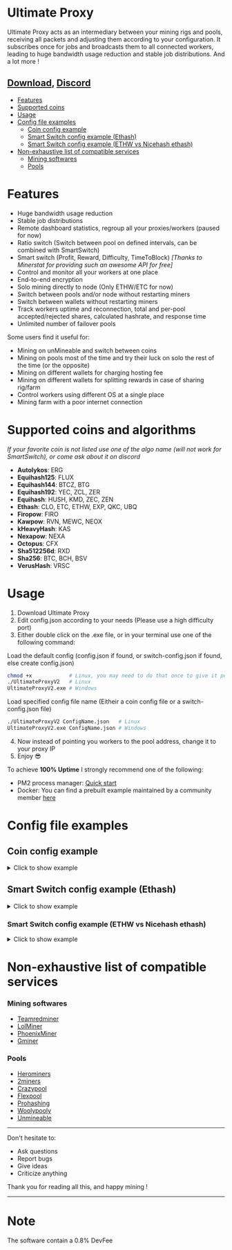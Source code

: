# Ultimate Proxy

Ultimate Proxy acts as an intermediary between your mining rigs and pools, receiving all packets and adjusting them according to your configuration. It subscribes once for jobs and broadcasts them to all connected workers, leading to huge bandwidth usage reduction and stable job distributions. And a lot more !

## [Download](https://github.com/romslf/Ultimate-Proxy/releases), [Discord](https://discord.gg/zWsTZXBYYq)

- [Features](#features)
- [Supported coins](#supported-coins)
- [Usage](#usage)
- [Config file examples](#config-file-examples)
    + [Coin config example](#coin-config-example)
    + [Smart Switch config example (Ethash)](#smart-switch-config-example-ethash)
    + [Smart Switch config example (ETHW vs Nicehash ethash)](#smart-switch-config-example-ethw-vs-nicehash-ethash)
- [Non-exhaustive list of compatible services](#non-exhaustive-list-of-compatible-services)
    + [Mining softwares](#mining-softwares)
    + [Pools](#pools)

# Features

- Huge bandwidth usage reduction
- Stable job distributions
- Remote dashboard statistics, regroup all your proxies/workers (paused for now)
- Ratio switch (Switch between pool on defined intervals, can be combined with SmartSwitch)
- Smart switch (Profit, Reward, Difficulty, TimeToBlock) _[Thanks to Minerstat for providing such an awesome API for free]_
- Control and monitor all your workers at one place
- End-to-end encryption
- Solo mining directly to node (Only ETHW/ETC for now)
- Switch between pools and/or node without restarting miners
- Switch between wallets without restarting miners
- Track workers uptime and reconnection, total and per-pool accepted/rejected shares, calculated hashrate, and response time
- Unlimited number of failover pools

Some users find it useful for:

- Mining on unMineable and switch between coins
- Mining on pools most of the time and try their luck on solo the rest of the time (or the opposite)
- Mining on different wallets for charging hosting fee
- Mining on different wallets for splitting rewards in case of sharing rig/farm
- Control workers using different OS at a single place
- Mining farm with a poor internet connection

# Supported coins and algorithms
_If your favorite coin is not listed use one of the algo name (will not work for SmartSwitch), or come ask about it on discord_

- **Autolykos**: ERG
- **Equihash125**: FLUX
- **Equihash144**: BTCZ, BTG
- **Equihash192**: YEC, ZCL, ZER
- **Equihash**: HUSH, KMD, ZEC, ZEN
- **Ethash**: CLO, ETC, ETHW, EXP, QKC, UBQ
- **Firopow**: FIRO
- **Kawpow**: RVN, MEWC, NEOX
- **kHeavyHash**: KAS
- **Nexapow**: NEXA
- **Octopus**: CFX
- **Sha512256d**: RXD
- **Sha256**: BTC, BCH, BSV
- **VerusHash**: VRSC

# Usage

1. Download Ultimate Proxy
2. Edit config.json according to your needs (Please use a high difficulty port)
3. Either double click on the .exe file, or in your terminal use one of the following command:

Load the default config (config.json if found, or switch-config.json if found, else create config.json)
```bash
chmod +x            # Linux, you may need to do that once to give it permision to run
./UltimateProxyV2   # Linux
UltimateProxyV2.exe # Windows
```

Load specified config file name (Eitheir a coin config file or a switch-config.json file)
```bash
./UltimateProxyV2 ConfigName.json   # Linux
UltimateProxyV2.exe ConfigName.json # Windows
```

4. Now instead of pointing you workers to the pool address, change it to your proxy IP
5. Enjoy 😎

To achieve **100% Uptime** I strongly recommend one of the following:
- PM2 process manager: [Quick start](https://pm2.keymetrics.io/docs/usage/quick-start/)
- Docker: You can find a prebuilt example maintained by a community member [here](https://github.com/Bitofsin/ultimateproxy-docker)

# Config file examples

## Coin config example

<details>
<summary>Click to show example</summary>

```javascript
{
  "allowedAddresses": [
    "0.0.0.0"	// This allow every IP to connect to proxy, please remove it before adding only needed IPs
  ],
    "poolList": [
    {
      "address": "de.ethw.herominers.com",
      "port": 1147,
      "ssl": true,	// SSL Pool
      "ratio": 98	// Will mine for 98% of RatioWindowTimeHours before switching
    },
    {
      "address": "de.ethw.herominers.com",
      "port": 1147,
      "ratio": 1,	// Will mine for 1% of RatioWindowTimeHours before switching
      "wallet": "solo:ANOTHER WALLET",	// Will use this wallet instead of global Wallet (Note: "solo:" is used to solo mine on herominers)
      "password": "ANOTHER PASS"	// Will use this password instead of global Password
    },
    {
      "address": "192.168.1.30",
      "port": 8545,
      "node": true,	// Solo mining to node
      "ratio": 1	// Will mine for 1% of RatioWindowTimeHours before switching
    },
    {
      "address": "ethw.2miners.com",	// Will be only used as failover since no ratio is set
      "port": 2020
    }
  ],
  "Protocol": "Stratum", // The mining protocol used (Ethproxy/Stratum/Nicehash)
  "Coin": "ETHW",	// The coin you want to mine
  "Wallet": "YOUR WALLET HERE",	// Your mining wallet
  "Worker": "UltimateProxy",	// Proxy worker name
  "Password": "x",	// Proxy password
  "RatioWindowTimeHours": 1,  // Used for ratio switch strategie, minimum 1H maximum 24H
  "ProxyPort": 4444,	// Proxy port
  "ProxyCert": "",	// Set it if you want your workers to connect to proxy using SSL (See "Docs" folder create a .pfx file)
  "PrintStats": true,	// Display workers/pools stats
  "StatsIntervalSeconds": 60,	// Delay between PrintStats
  "NodeGetWorkIntervalMs": 500,	// Delay between node solo getWork requests
  "PrintJobs": true,	// Print new jobs or not
  "AllowDuplicateWorkerNames": false, // If you use duplicate worker names (workers will be deleted from stats table on disconnection)
  "SendStaleShares": true, // If we should send stale shares to pool
  "ForceWorkersReconnect": false // Reconnect workers on switch, NEED to be turned on if you use Stratum/Nicehash protocol and that your miner doesn't support set.extranonce request
}
```

</details>

## Smart Switch config example (Ethash)

<details>
<summary>Click to show example</summary>

```javascript
{
  "Coins": [
    "ETHW",
    "EXP",
    "QKC",
    "CLO"
  ],
  "Mode": "PROFIT",
  "MinimumTimeSeconds": 900,
  "MinimumDifferencePercent": 1,
  "ConfigList": [
    {
      "Coin": "ETHW",
      "FileName": "config-ETHW.json"
    },
    {
      "Coin": "EXP",
      "FileName": "config-EXP.json"
    },
    {
      "Coin": "QKC",
      "FileName": "config-QKC.json"
    },
    {
      "Coin": "CLO",
      "FileName": "config-CLO.json"
    }
  ]
}
```

</details>

### Smart Switch config example (ETHW vs Nicehash ethash)

<details>
<summary>Click to show example</summary>

```javascript
{
  "Coins": [
    "ETHW",
    "NH Ethash"
  ],
  "Mode": "PROFIT",
  "MinimumTimeSeconds": 900,
  "MinimumDifferencePercent": 1,
  "ConfigList": [
    {
      "Coin": "ETHW",
      "FileName": "config-ETHW.json"
    },
    {
      "Coin": "NH Ethash",
      "FileName": "config-NH-Ethash.json"
    }
  ]
}
```

</details>


# Non-exhaustive list of compatible services

### Mining softwares

- [Teamredminer](https://github.com/todxx/teamredminer)
- [LolMiner](https://github.com/Lolliedieb/lolMiner-releases)
- [PhoenixMiner](https://bitcointalk.org/index.php?topic=2647654.0)
- [Gminer](https://github.com/develsoftware/GMinerRelease)

### Pools

- [Herominers](https://herominers.com)
- [2miners](https://2miners.com)
- [Crazypool](https://crazypool.org/)
- [Flexpool](https://www.flexpool.io/)
- [Prohashing](https://prohashing.com/)
- [Woolypooly](https://woolypooly.com/)
- [Unmineable](https://unmineable.com/)

---

Don't hesitate to:
* Ask questions
* Report bugs
* Give ideas
* Criticize anything

Thank you for reading all this, and happy mining !

---

# Note

The software contain a 0.8% DevFee
